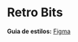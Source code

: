 # Retro Bits

**Guia de estilos:** [Figma](https://www.figma.com/design/9pcF4N5QNNR83W8SUroWDM/Retro-Bits?node-id=0-1&t=aeVdlHcWojuuQ7k5-1)
